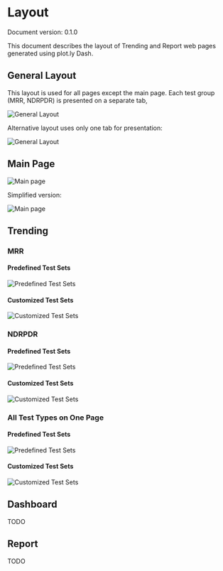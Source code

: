 # Layout

Document version: 0.1.0

This document describes the layout of Trending and Report web pages generated
using plot.ly Dash.

## General Layout

This layout is used for all pages except the main page. Each test group (MRR,
NDRPDR) is presented on a separate tab,

![General Layout](pics/layout.svg "General Layout")

Alternative layout uses only one tab for presentation:

![General Layout](pics/layout_alt.svg "General Layout")

## Main Page

![Main page](pics/main.svg "Main page")

Simplified version:

![Main page](pics/main_page_simple.svg "Main page")

## Trending

### MRR

#### Predefined Test Sets

![Predefined Test Sets](pics/trending_mrr_predefined.svg "Predefined Test Sets")

#### Customized Test Sets

![Customized Test Sets](pics/trending_mrr_custom.svg "Customized Test Sets")

### NDRPDR

#### Predefined Test Sets

![Predefined Test Sets](pics/trending_ndrpdr_predefined.svg "Predefined Test Sets")

#### Customized Test Sets

![Customized Test Sets](pics/trending_ndrpdr_custom.svg "Customized Test Sets")

### All Test Types on One Page

#### Predefined Test Sets

![Predefined Test Sets](pics/trending_all_predefined.svg "Predefined Test Sets")

#### Customized Test Sets

![Customized Test Sets](pics/trending_all_custom.svg "Customized Test Sets")

## Dashboard

TODO

## Report

TODO

